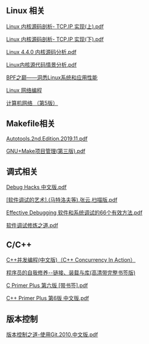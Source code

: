 
## Linux 相关
[Linux 内核源码剖析- TCP.IP 实现(上).pdf](https://pan.baidu.com/disk/pdfview?path=%2F_pcs_.workspace%2Fbook%2FLinux%20%E5%86%85%E6%A0%B8%E6%BA%90%E7%A0%81%E5%89%96%E6%9E%90-%20TCP.IP%20%E5%AE%9E%E7%8E%B0(%E4%B8%8A).pdf)

[Linux 内核源码剖析- TCP.IP 实现(下).pdf](https://pan.baidu.com/disk/pdfview?path=%2F_pcs_.workspace%2Fbook%2FLinux%20%E5%86%85%E6%A0%B8%E6%BA%90%E7%A0%81%E5%89%96%E6%9E%90-%20TCP.IP%20%E5%AE%9E%E7%8E%B0(%E4%B8%8B).pdf)

[Linux 4.4.0 内核源码分析.pdf](https://pan.baidu.com/disk/pdfview?path=%2F_pcs_.workspace%2Fbook%2FLinux%204.4.0%20%E5%86%85%E6%A0%B8%E6%BA%90%E7%A0%81%E5%88%86%E6%9E%90.pdf)

[Linux内核源代码情景分析.pdf](https://pan.baidu.com/disk/pdfview?path=%2F_pcs_.workspace%2Fbook%2FLinux%E5%86%85%E6%A0%B8%E6%BA%90%E4%BB%A3%E7%A0%81%E6%83%85%E6%99%AF%E5%88%86%E6%9E%90.pdf)

[BPF之巅——洞悉Linux系统和应用性能](https://pan.baidu.com/s/1nxyKIPBO6u71F8lMebDNow)

[Linux 网络编程](https://www.bookstack.cn/read/fasionchan-linux-network-programming/db184f2f59695c08.md)

[计算机网络 （第5版）](https://pan.baidu.com/s/1ymNSErB6EzPzRdfhQOATEg)

## Makefile相关
[Autotools.2nd.Edition.2019.11.pdf](https://pan.baidu.com/disk/pdfview?path=%2F_pcs_.workspace%2Fbook%2FAutotools.2nd.Edition.2019.11.pdf)

[GNU+Make项目管理(第三版).pdf](https://pan.baidu.com/disk/pdfview?path=%2F_pcs_.workspace%2Fbook%2FGNU%2BMake%E9%A1%B9%E7%9B%AE%E7%AE%A1%E7%90%86(%E7%AC%AC%E4%B8%89%E7%89%88).pdf)

## 调式相关
[Debug Hacks 中文版.pdf](https://pan.baidu.com/disk/pdfview?path=%2F_pcs_.workspace%2Fbook%2FDebug%20Hacks%20%E4%B8%AD%E6%96%87%E7%89%88.pdf)

[[软件调试的艺术].(马特洛夫等).张云.扫描版.pdf](https://pan.baidu.com/disk/pdfview?path=%2F_pcs_.workspace%2Fbook%2F%5B%E8%BD%AF%E4%BB%B6%E8%B0%83%E8%AF%95%E7%9A%84%E8%89%BA%E6%9C%AF%5D.(%E9%A9%AC%E7%89%B9%E6%B4%9B%E5%A4%AB%E7%AD%89).%E5%BC%A0%E4%BA%91.%E6%89%AB%E6%8F%8F%E7%89%88.pdf)

[Effective Debugging 软件和系统调试的66个有效方法.pdf](https://pan.baidu.com/disk/pdfview?path=%2F_pcs_.workspace%2Fbook%2FEffective%20Debugging%20%20%E8%BD%AF%E4%BB%B6%E5%92%8C%E7%B3%BB%E7%BB%9F%E8%B0%83%E8%AF%95%E7%9A%8466%E4%B8%AA%E6%9C%89%E6%95%88%E6%96%B9%E6%B3%95.pdf)

[软件调试修炼之道.pdf](https://pan.baidu.com/s/1YFCY5fRCgXJ7HEoMoudRhQ)

## C/C++
[C++并发编程(中文版)（C++ Concurrency In Action）](https://www.bookset.io/read/cpp_concurrency_in_action/README.md)

[程序员的自我修养--链接、装载与库(高清带完整书签版)](https://pan.baidu.com/disk/pdfview?path=%2F_pcs_.workspace%2Fbook%2F%E7%A8%8B%E5%BA%8F%E5%91%98%E7%9A%84%E8%87%AA%E6%88%91%E4%BF%AE%E5%85%BB--%E9%93%BE%E6%8E%A5%E3%80%81%E8%A3%85%E8%BD%BD%E4%B8%8E%E5%BA%93(%E9%AB%98%E6%B8%85%E5%B8%A6%E5%AE%8C%E6%95%B4%E4%B9%A6%E7%AD%BE%E7%89%88).pdf)

[C Primer Plus 第六版 [带书签].pdf](https://pan.baidu.com/s/1bL_5k6iTYFfuFZbg2KAA3g)

[C++ Primer Plus 第6版 中文版.pdf](https://pan.baidu.com/s/1GTubM_z0XVV4xFEmfarnSA)

## 版本控制
[版本控制之道-使用Git.2010.中文版.pdf](https://pan.baidu.com/s/1RL70iVxCx0kNq8GJwrIMnQ)

